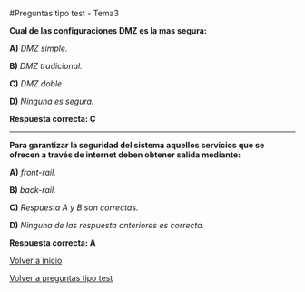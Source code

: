 #Preguntas tipo test - Tema3


**Cual de las configuraciones DMZ es la mas segura:**


**A)** *DMZ simple.*


**B)** *DMZ tradicional.*


**C)** *DMZ doble*


**D)** *Ninguna es segura.*


**Respuesta correcta: C**

****

**Para garantizar la seguridad del sistema aquellos servicios que se ofrecen a través de internet deben obtener salida mediante:**

**A)** *front-rail.*


**B)** *back-rail.*


**C)** *Respuesta A y B son correctas.*


**D)** *Ninguna de las respuesta anteriores es correcta.*


**Respuesta correcta: A**


[Volver a inicio](../../../)

[Volver a preguntas tipo test](../../../Preguntas_Test)
